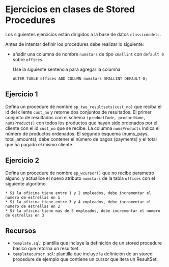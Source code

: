 # Ejercicios en clases de Stored Procedures

Los siguientes ejercicios están dirigidos a la base de datos `classicmodels`. 

Antes de intentar definir los procedures debe realizar lo siguiente:

* añadir una columna de nombre `numstars` de tipo `smallint` con `default 0` sobre `offices`. 

    Use la siguiente sentencia para agregar la columna
    ```
    ALTER TABLE offices ADD COLUMN numstars SMALLINT DEFAULT 0;
    ```

## Ejercicio 1

Defina un procedure de nombre `sp_two_resultsets(cust_no)` que reciba el id del cliente `cust_no` y retorne dos conjuntos de resultados. 
El primer conjunto de resultados con el schema `(productCode, productName, numsProducts)` con todos los productos que hayan sido ordenados por el cliente con el id `cust_no` que se recibe. La columna `numsProducts` indica el número de productos ordenados. El segundo esquema (nums_pays, total_amounts), debe contener el número de pagos (payments) y el total que ha pagado el mismo cliente. 

## Ejercicio 2

Defina un procedure de nombre `sp_wcursor()` que no recibe parametro alguno, y actualice el nuevo atributo `numstars` de la tabla `offices` con el siguiente algoritmo: 

    * Si la oficina tiene entre 1 y 2 empleados, debe incrementar el numero de estrellas en 1
    * Si la oficina tiene entre 3 y 4 empleados, debe incrementar el numero de estrellas en 2
    * Si la oficina tiene mas de 5 empleados, debe incrementar el numero de estrellas en 3

## Recursos
* `template.sql`: plantilla que incluye la definición de un stored procedure basico que retorna un resultset. 
* `templatecursor.sql`: plantilla que incluye la definición de un stored procedure de ejemplo que contiene un cursor que itera un ResultSet. 